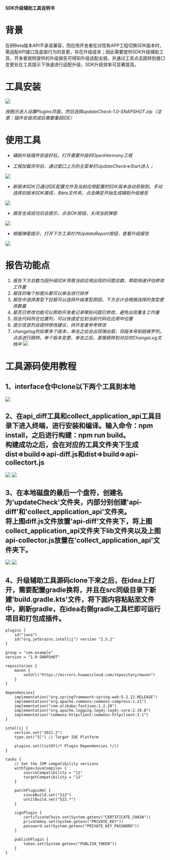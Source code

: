 **SDK升级辅助工具说明书**

# 背景
在研Beta版本API不承诺兼容，而应用开发者在对现有APP工程切换SDK版本时，需适配API接口及底层行为的变更，存在升级成本；因此需要提供SDK升级辅助工具，开发者按照提供的升级报告可得知升级适配全貌，并通过工具点击跳转到接口变更处在工具提示下快速进行适配升级，SDK升级效率可显著提高。

# 工具安装

![](screenshots/devices/install.jpg)


*按图示进入设置Plugins页面，然后选择updateCheck-1.0-SNAPSHOT.zip（注意：插件安装完成后需要重启IDE）*

# 使用工具

- *辅助升级插件安装好后，打开需要升级的OpenHarmony工程*

- *工程加载完毕后，通过窗口上方的主菜单栏UpdateCheck=>Start进入；*

![](screenshots/devices/use.jpg)

- *新版本SDK已通过IDE配置文件及当前应用配置的SDK版本自动获取到。手动选择旧版本SDK路径，到ets文件夹，点击确定开始生成辅助升级报告*

![](screenshots/devices/chooseSdk.jpg)

- *报告生成成功后会提示，点击OK按钮，关闭当前弹窗*

![](screenshots/devices/over.jpg)

- *根据弹窗提示，打开下方工具栏内UpdateReport按钮，查看升级报告*

![](screenshots/devices/viewReport.jpg)

# 报告功能点

1. *报告下方总数为因升级SDK导致当前应用出现的问题总数，帮助快速评估修改工作量*
2. *报告的每个标题头都可以单击进行排序*
3. *报告中选择类型下拉框可以选择升级类型原因，下方总计会根据选择的类型更改数量*
4. *是否已修改功能可以帮助开发者记录哪些问题已修改，避免出现重复工作量*
5. *双击代码所在位置列，可以快速定位到当前代码在应用中位置*
6. *提示信息列会提供修改建议，供开发者参考修改*
7. *changelog列如果多个版本，单击之后会出现弹出框，将版本号和链接罗列，点击进行跳转。单个版本变更，单击之后，直接跳转到对应的ChangeLog文档中*
   ![](screenshots/devices/changeLog.jpg)

# 工具源码使用教程

## 1、interface仓中clone以下两个工具到本地

![](screenshots/devices/warehouse.jpg)

## 2、在api_diff工具和collect_application_api工具目录下进入终端，进行安装和编译。输入命令：npm install，之后进行构建：npm run build。</br>构建成功之后，会在对应的工具文件夹下生成dist=>build=>api-diff.js和dist=>build=>api-collectort.js

![](screenshots/devices/diff.jpg)
![](screenshots/devices/collect.jpg)

## 3、在本地磁盘的最后一个盘符，创建名为'updateCheck'文件夹，内部分别创建'api-diff'和'collect_application_api'文件夹。</br>将上图diff.js文件放置'api-diff'文件夹下，将上图collect_application_api文件夹下lib文件夹以及上图api-collector.js放置在'collect_application_api'文件夹下。

![](screenshots/devices/diffFile.jpg)
![](screenshots/devices/collectFile.jpg)

## 4、升级辅助工具源码clone下来之后，在idea上打开，需要配置gradle换将，并且在src同级目录下新建'build.gradle.kts'文件，将下面内容粘贴至文件中，刷新gradle，在idea右侧gradle工具栏即可运行项目和打包成插件。
```lombok.config
plugins {
    id("java")
    id("org.jetbrains.intellij") version "1.5.2"
}

group = "com.example"
version = "1.0-SNAPSHOT"

repositories {
    maven {
        setUrl("https://mirrors.huaweicloud.com/repository/maven")
    }
}

dependencies{
    implementation("org.springframework:spring-web:5.2.12.RELEASE")
    implementation("org.apache.commons:commons-compress:1.21")
    implementation("com.alibaba:fastjson:1.2.28")
    implementation("org.apache.logging.log4j:log4j-core:2.19.0")
    implementation("commons-httpclient:commons-httpclient:3.1")
}

intellij {
    version.set("2021.2")
    type.set("IC") // Target IDE Platform

    plugins.set(listOf(/* Plugin Dependencies */))
}

tasks {
    // Set the JVM compatibility versions
    withType<JavaCompile> {
        sourceCompatibility = "11"
        targetCompatibility = "11"
    }

    patchPluginXml {
        sinceBuild.set("212")
        untilBuild.set("522.*")
    }

    signPlugin {
        certificateChain.set(System.getenv("CERTIFICATE_CHAIN"))
        privateKey.set(System.getenv("PRIVATE_KEY"))
        password.set(System.getenv("PRIVATE_KEY_PASSWORD"))
    }

    publishPlugin {
        token.set(System.getenv("PUBLISH_TOKEN"))
    }
}


```
